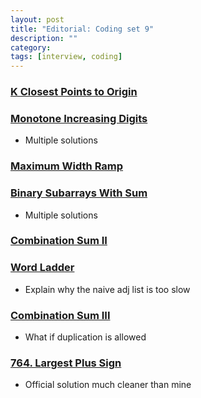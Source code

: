 ```yaml
---
layout: post
title: "Editorial: Coding set 9" 
description: ""
category: 
tags: [interview, coding]
---
```


### [K Closest Points to Origin](https://leetcode.com/submissions/detail/372178129/)

### [Monotone Increasing Digits](https://leetcode.com/submissions/detail/372546421/)
* Multiple solutions

### [Maximum Width Ramp](https://leetcode.com/submissions/detail/373250215/)

### [Binary Subarrays With Sum](https://leetcode.com/submissions/detail/373305329/)
* Multiple solutions

### [Combination Sum II](https://leetcode.com/submissions/detail/373342087/)

### [Word Ladder](https://leetcode.com/submissions/detail/373449799/)
* Explain why the naive adj list is too slow

### [Combination Sum III](https://leetcode.com/submissions/detail/373595945/)
* What if duplication is allowed

### [764. Largest Plus Sign](https://leetcode.com/submissions/detail/373613768/)
* Official solution much cleaner than mine
